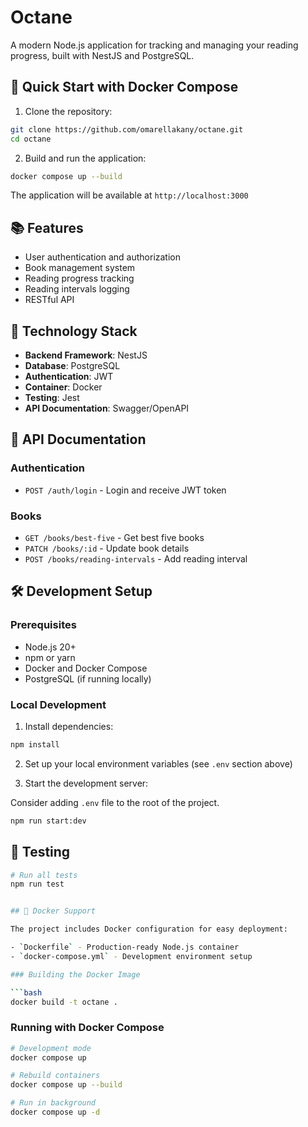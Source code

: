 # Octane

A modern Node.js application for tracking and managing your reading progress, built with NestJS and PostgreSQL.

## 🚀 Quick Start with Docker Compose

1. Clone the repository:

```bash
git clone https://github.com/omarellakany/octane.git
cd octane
```

2. Build and run the application:

```bash
docker compose up --build
```

The application will be available at `http://localhost:3000`

## 📚 Features

- User authentication and authorization
- Book management system
- Reading progress tracking
- Reading intervals logging
- RESTful API

## 🔧 Technology Stack

- **Backend Framework**: NestJS
- **Database**: PostgreSQL
- **Authentication**: JWT
- **Container**: Docker
- **Testing**: Jest
- **API Documentation**: Swagger/OpenAPI

## 📝 API Documentation

### Authentication

- `POST /auth/login` - Login and receive JWT token

### Books

- `GET /books/best-five` - Get best five books
- `PATCH /books/:id` - Update book details
- `POST /books/reading-intervals` - Add reading interval

## 🛠️ Development Setup

### Prerequisites

- Node.js 20+
- npm or yarn
- Docker and Docker Compose
- PostgreSQL (if running locally)

### Local Development

1. Install dependencies:

```bash
npm install
```

2. Set up your local environment variables (see `.env` section above)

3. Start the development server:

Consider adding `.env` file to the root of the project.

```bash
npm run start:dev
```

## 🧪 Testing

````bash
# Run all tests
npm run test


## 🐳 Docker Support

The project includes Docker configuration for easy deployment:

- `Dockerfile` - Production-ready Node.js container
- `docker-compose.yml` - Development environment setup

### Building the Docker Image

```bash
docker build -t octane .
````

### Running with Docker Compose

```bash
# Development mode
docker compose up

# Rebuild containers
docker compose up --build

# Run in background
docker compose up -d
```
